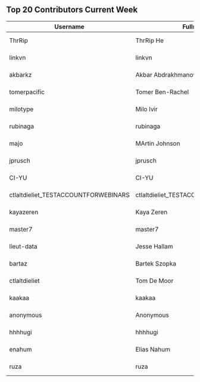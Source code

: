 ## Top 20 Contributors Current Week ##
|Username|Fullname|Translated|DateJoined|Language|
|--------|--------|----------|----------|-------|
|ThrRip|ThrRip He|694|2023-05-13T21:46:16.|zh_Hans|
|linkvn|linkvn|236|2023-06-07T09:42:36.|vi|
|akbarkz|Akbar Abdrakhmanov|228|2023-10-17T14:38:22.|kk|
|tomerpacific|Tomer Ben-Rachel|190|2023-10-14T19:17:54.|he|
|milotype|Milo Ivir|94|2021-10-30T10:27:42.|hr|
|rubinaga|rubinaga|80|2023-10-20T12:04:47.|sq|
|majo|MArtin Johnson|40|2020-06-19T18:19:45Z|sv|
|jprusch|jprusch|6|2021-06-28T12:00:18.|de|
|CI-YU|CI-YU|4|2022-11-16T02:14:58.|zh_Hant|
|ctlaltdieliet_TESTACCOUNTFORWEBINARS|ctlaltdieliet_TESTACCOUNTFORWEBINARS|2|2020-06-25T07:14:37.|nl|
|kayazeren|Kaya Zeren|2|2020-06-19T07:05:24Z|tr|
|master7|master7|2|2020-06-19T18:20:39.|pl|
|lieut-data|Jesse Hallam|1|2022-10-03T17:17:08Z||
|bartaz|Bartek Szopka|1|2023-10-18T12:04:01.||
|ctlaltdieliet|Tom De Moor|1|2020-06-19T16:30:47Z|nl|
|kaakaa|kaakaa|1|2020-06-19T18:20:26Z|ja|
|anonymous|Anonymous|0|2020-06-10T18:34:14.||
|hhhhugi|hhhhugi|0|2020-06-19T18:18:56.||
|enahum|Elias  Nahum|0|2020-06-19T18:18:56Z|es|
|ruza|ruza|0|2020-06-19T18:18:57.||
